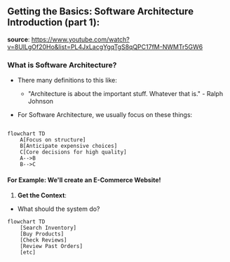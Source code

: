 ## Getting the Basics: Software Architecture Introduction (part 1):

**source**: https://www.youtube.com/watch?v=8UlLgOf20Ho&list=PL4JxLacgYgqTgS8qQPC17fM-NWMTr5GW6

### What is Software Architecture?

- There many definitions to this like:

  - "Architecture is about the important stuff. Whatever that is." - Ralph Johnson

- For Software Architecture, we usually focus on these things:

```mermaid

flowchart TD
    A[Focus on structure]
    B[Anticipate expensive choices]
    C[Core decisions for high quality]
    A-->B
    B-->C
```

#### For Example: We'll create an E-Commerce Website!

1. **Get the Context**:

- What should the system do?

```mermaid
flowchart TD
    [Search Inventory]
    [Buy Products]
    [Check Reviews]
    [Review Past Orders]
    [etc]
```
